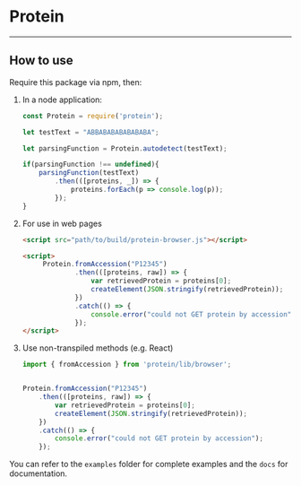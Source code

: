 # Protein
***

## How to use
Require this package via npm, then:

1. In a node application:
    ```javascript
    const Protein = require('protein');

    let testText = "ABBABABABABABABA";

    let parsingFunction = Protein.autodetect(testText);

    if(parsingFunction !== undefined){
        parsingFunction(testText)
            .then(([proteins, _]) => {
                proteins.forEach(p => console.log(p));
            });
    }
    ```

2. For use in web pages
    ```html
    <script src="path/to/build/protein-browser.js"></script>

    <script>
         Protein.fromAccession("P12345")
                 .then(([proteins, raw]) => {
                     var retrievedProtein = proteins[0];
                     createElement(JSON.stringify(retrievedProtein));
                 })
                 .catch(() => {
                     console.error("could not GET protein by accession");
                 });
    </script>
    ```

3. Use non-transpiled methods (e.g. React)
    ```javascript
    import { fromAccession } from 'protein/lib/browser';


    Protein.fromAccession("P12345")
        .then(([proteins, raw]) => {
            var retrievedProtein = proteins[0];
            createElement(JSON.stringify(retrievedProtein));
        })
        .catch(() => {
            console.error("could not GET protein by accession");
        });
    ```

You can refer to the `examples` folder for complete examples and the `docs` for documentation.